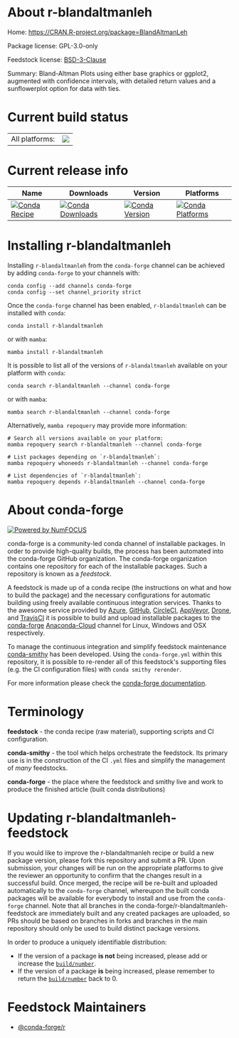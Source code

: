 About r-blandaltmanleh
======================

Home: https://CRAN.R-project.org/package=BlandAltmanLeh

Package license: GPL-3.0-only

Feedstock license: [BSD-3-Clause](https://github.com/conda-forge/r-blandaltmanleh-feedstock/blob/main/LICENSE.txt)

Summary: Bland-Altman Plots using either base graphics or ggplot2, augmented with confidence intervals, with detailed return values and a sunflowerplot option for data with ties.

Current build status
====================


<table><tr><td>All platforms:</td>
    <td>
      <a href="https://dev.azure.com/conda-forge/feedstock-builds/_build/latest?definitionId=14418&branchName=main">
        <img src="https://dev.azure.com/conda-forge/feedstock-builds/_apis/build/status/r-blandaltmanleh-feedstock?branchName=main">
      </a>
    </td>
  </tr>
</table>

Current release info
====================

| Name | Downloads | Version | Platforms |
| --- | --- | --- | --- |
| [![Conda Recipe](https://img.shields.io/badge/recipe-r--blandaltmanleh-green.svg)](https://anaconda.org/conda-forge/r-blandaltmanleh) | [![Conda Downloads](https://img.shields.io/conda/dn/conda-forge/r-blandaltmanleh.svg)](https://anaconda.org/conda-forge/r-blandaltmanleh) | [![Conda Version](https://img.shields.io/conda/vn/conda-forge/r-blandaltmanleh.svg)](https://anaconda.org/conda-forge/r-blandaltmanleh) | [![Conda Platforms](https://img.shields.io/conda/pn/conda-forge/r-blandaltmanleh.svg)](https://anaconda.org/conda-forge/r-blandaltmanleh) |

Installing r-blandaltmanleh
===========================

Installing `r-blandaltmanleh` from the `conda-forge` channel can be achieved by adding `conda-forge` to your channels with:

```
conda config --add channels conda-forge
conda config --set channel_priority strict
```

Once the `conda-forge` channel has been enabled, `r-blandaltmanleh` can be installed with `conda`:

```
conda install r-blandaltmanleh
```

or with `mamba`:

```
mamba install r-blandaltmanleh
```

It is possible to list all of the versions of `r-blandaltmanleh` available on your platform with `conda`:

```
conda search r-blandaltmanleh --channel conda-forge
```

or with `mamba`:

```
mamba search r-blandaltmanleh --channel conda-forge
```

Alternatively, `mamba repoquery` may provide more information:

```
# Search all versions available on your platform:
mamba repoquery search r-blandaltmanleh --channel conda-forge

# List packages depending on `r-blandaltmanleh`:
mamba repoquery whoneeds r-blandaltmanleh --channel conda-forge

# List dependencies of `r-blandaltmanleh`:
mamba repoquery depends r-blandaltmanleh --channel conda-forge
```


About conda-forge
=================

[![Powered by
NumFOCUS](https://img.shields.io/badge/powered%20by-NumFOCUS-orange.svg?style=flat&colorA=E1523D&colorB=007D8A)](https://numfocus.org)

conda-forge is a community-led conda channel of installable packages.
In order to provide high-quality builds, the process has been automated into the
conda-forge GitHub organization. The conda-forge organization contains one repository
for each of the installable packages. Such a repository is known as a *feedstock*.

A feedstock is made up of a conda recipe (the instructions on what and how to build
the package) and the necessary configurations for automatic building using freely
available continuous integration services. Thanks to the awesome service provided by
[Azure](https://azure.microsoft.com/en-us/services/devops/), [GitHub](https://github.com/),
[CircleCI](https://circleci.com/), [AppVeyor](https://www.appveyor.com/),
[Drone](https://cloud.drone.io/welcome), and [TravisCI](https://travis-ci.com/)
it is possible to build and upload installable packages to the
[conda-forge](https://anaconda.org/conda-forge) [Anaconda-Cloud](https://anaconda.org/)
channel for Linux, Windows and OSX respectively.

To manage the continuous integration and simplify feedstock maintenance
[conda-smithy](https://github.com/conda-forge/conda-smithy) has been developed.
Using the ``conda-forge.yml`` within this repository, it is possible to re-render all of
this feedstock's supporting files (e.g. the CI configuration files) with ``conda smithy rerender``.

For more information please check the [conda-forge documentation](https://conda-forge.org/docs/).

Terminology
===========

**feedstock** - the conda recipe (raw material), supporting scripts and CI configuration.

**conda-smithy** - the tool which helps orchestrate the feedstock.
                   Its primary use is in the construction of the CI ``.yml`` files
                   and simplify the management of *many* feedstocks.

**conda-forge** - the place where the feedstock and smithy live and work to
                  produce the finished article (built conda distributions)


Updating r-blandaltmanleh-feedstock
===================================

If you would like to improve the r-blandaltmanleh recipe or build a new
package version, please fork this repository and submit a PR. Upon submission,
your changes will be run on the appropriate platforms to give the reviewer an
opportunity to confirm that the changes result in a successful build. Once
merged, the recipe will be re-built and uploaded automatically to the
`conda-forge` channel, whereupon the built conda packages will be available for
everybody to install and use from the `conda-forge` channel.
Note that all branches in the conda-forge/r-blandaltmanleh-feedstock are
immediately built and any created packages are uploaded, so PRs should be based
on branches in forks and branches in the main repository should only be used to
build distinct package versions.

In order to produce a uniquely identifiable distribution:
 * If the version of a package **is not** being increased, please add or increase
   the [``build/number``](https://docs.conda.io/projects/conda-build/en/latest/resources/define-metadata.html#build-number-and-string).
 * If the version of a package **is** being increased, please remember to return
   the [``build/number``](https://docs.conda.io/projects/conda-build/en/latest/resources/define-metadata.html#build-number-and-string)
   back to 0.

Feedstock Maintainers
=====================

* [@conda-forge/r](https://github.com/conda-forge/r/)

